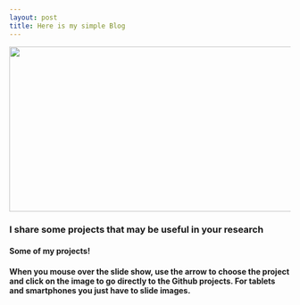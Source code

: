 ```yaml
---
layout: post
title: Here is my simple Blog
---
```

<p align="center">
  <img width="700" height="296" src="https://i62.servimg.com/u/f62/18/50/18/69/backgr15.jpg">
</p>

### I share some projects that may be useful in your research

#### Some of my projects!

#### When you mouse over the slide show, use the arrow to choose the project and click on the image to go directly to the Github projects. For tablets and smartphones you just have to slide images.




